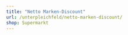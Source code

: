 ```yaml
---
title: "Netto Marken-Discount"
url: /unterpleichfeld/netto-marken-discount/
shop: Supermarkt
---
```

